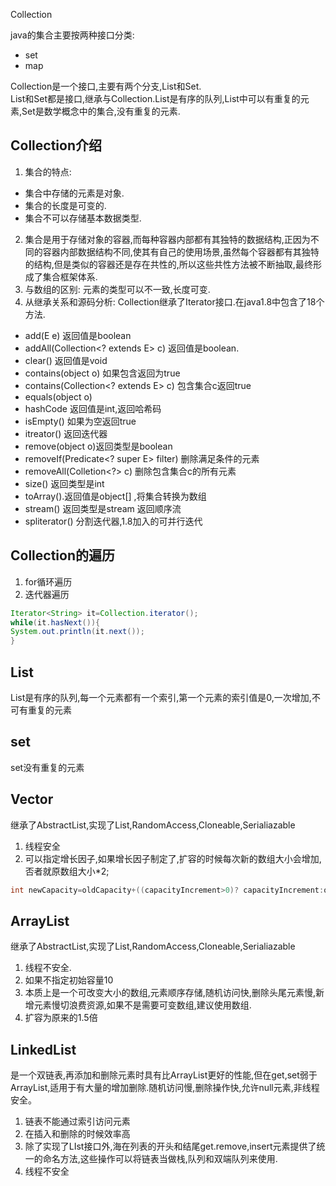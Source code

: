Collection

java的集合主要按两种接口分类:
* set
* map

Collection是一个接口,主要有两个分支,List和Set.  
List和Set都是接口,继承与Collection.List是有序的队列,List中可以有重复的元素,Set是数学概念中的集合,没有重复的元素.  

## Collection介绍
1. 集合的特点:
 * 集合中存储的元素是对象.
 * 集合的长度是可变的.
 * 集合不可以存储基本数据类型.
2. 集合是用于存储对象的容器,而每种容器内部都有其独特的数据结构,正因为不同的容器内部数据结构不同,使其有自己的使用场景,虽然每个容器都有其独特的结构,但是类似的容器还是存在共性的,所以这些共性方法被不断抽取,最终形成了集合框架体系.
3. 与数组的区别:
元素的类型可以不一致,长度可变.
4. 从继承关系和源码分析:
Collection继承了Iterator接口.在java1.8中包含了18个方法.  
* add(E e) 返回值是boolean
* addAll(Collection<? extends E> c) 返回值是boolean.
* clear() 返回值是void
* contains(object o) 如果包含返回为true
* contains(Collection<? extends E> c) 包含集合c返回true
* equals(object o) 
* hashCode 返回值是int,返回哈希码
* isEmpty() 如果为空返回true
* itreator() 返回迭代器
* remove(object o)返回类型是boolean
* removeIf(Predicate<? super E> filter) 删除满足条件的元素
* removeAll(Colletion<?> c) 删除包含集合c的所有元素
* size() 返回类型是int
* toArray().返回值是object[] ,将集合转换为数组
* stream() 返回类型是stream<E> 返回顺序流
* spliterator() 分割迭代器,1.8加入的可并行迭代

## Collection的遍历
1. for循环遍历
2. 迭代器遍历

```java
Iterator<String> it=Collection.iterator();
while(it.hasNext()){
System.out.println(it.next());
}
```

## List

List是有序的队列,每一个元素都有一个索引,第一个元素的索引值是0,一次增加,不可有重复的元素

## set

set没有重复的元素

## Vector

继承了AbstractList,实现了List,RandomAccess,Cloneable,Serialiazable  
1. 线程安全
2. 可以指定增长因子,如果增长因子制定了,扩容的时候每次新的数组大小会增加,否者就原数组大小*2;

```java
int newCapacity=oldCapacity+((capacityIncrement>0)? capacityIncrement:oldCapacity);
```

## ArrayList

继承了AbstractList,实现了List,RandomAccess,Cloneable,Serialiazable  
1. 线程不安全.
2. 如果不指定初始容量10
3. 本质上是一个可改变大小的数组,元素顺序存储,随机访问快,删除头尾元素慢,新增元素慢切浪费资源,如果不是需要可变数组,建议使用数组.
4. 扩容为原来的1.5倍

## LinkedList

是一个双链表,再添加和删除元素时具有比ArrayList更好的性能,但在get,set弱于ArrayList,适用于有大量的增加删除.随机访问慢,删除操作快,允许null元素,非线程安全。
1. 链表不能通过索引访问元素
2. 在插入和删除的时候效率高
3. 除了实现了LIst接口外,海在列表的开头和结尾get.remove,insert元素提供了统一的命名方法,这些操作可以将链表当做栈,队列和双端队列来使用.
4. 线程不安全


